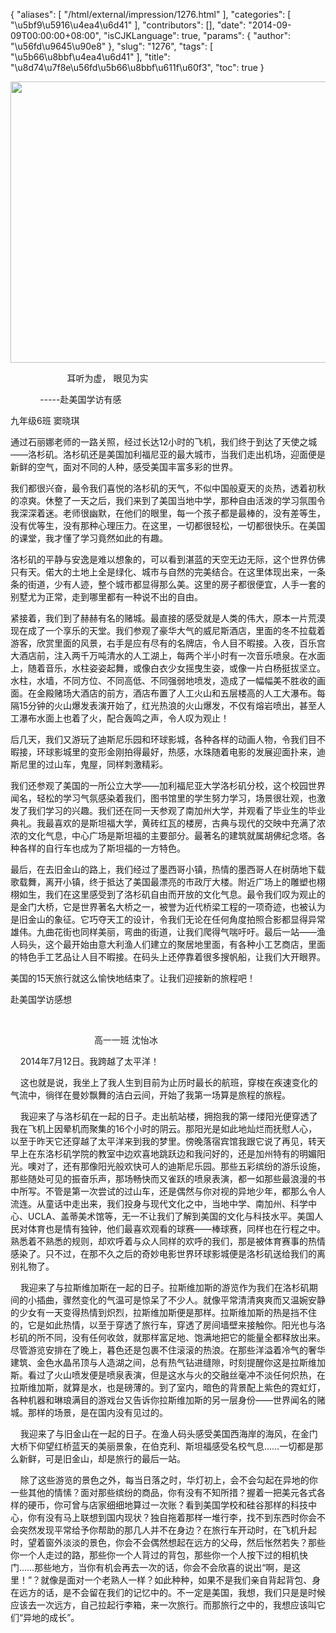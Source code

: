 {
    "aliases": [
        "/html/external/impression/1276.html"
    ],
    "categories": [
        "\u5bf9\u5916\u4ea4\u6d41"
    ],
    "contributors": [],
    "date": "2014-09-09T00:00:00+08:00",
    "isCJKLanguage": true,
    "params": {
        "author": "\u56fd\u9645\u90e8"
    },
    "slug": "1276",
    "tags": [
        "\u5b66\u8bbf\u4ea4\u6d41"
    ],
    "title": "\u8d74\u7f8e\u56fd\u5b66\u8bbf\u611f\u60f3",
    "toc": true
}


<img
    src="https://cdn.tfls.online/mirror/full/71601e8f0d9b0889e418c03b771c4e0a78fe308a.jpg"
    style="display:block;margin-left:auto;margin-right:auto;"
    decoding="async"
    fetchpriority="auto"
    loading="lazy"
    height="450"
    width="600"
/>




  





                       耳听为虚， 眼见为实




        
   -----赴美国学访有感









九年级6班 窦晓琪









通过石丽娜老师的一路关照，经过长达12小时的飞机，我们终于到达了天使之城——洛杉矶。洛杉矶还是美国加利福尼亚的最大城市，当我们走出机场，迎面便是新鲜的空气，面对不同的人种，感受美国丰富多彩的世界。




我们都很兴奋，最令我们喜悦的洛杉矶的天气，不似中国般夏天的炎热，透着初秋的凉爽。休整了一天之后，我们来到了美国当地中学，那种自由活泼的学习氛围令我深深着迷。老师很幽默，在他们的眼里，每一个孩子都是最棒的，没有差等生，没有优等生，没有那种心理压力。在这里，一切都很轻松，一切都很快乐。在美国的课堂，我才懂了学习竟然如此的有趣。




洛杉矶的平静与安逸是难以想象的，可以看到湛蓝的天空无边无际，这个世界仿佛只有天。偌大的土地上全是绿化、城市与自然的完美结合。在这里体现出来，一条条的街道，少有人迹，整个城市都显得那么美。这里的房子都很便宜，人手一套的别墅尤为正常，走到哪里都有一种说不出的自由。




紧接着，我们到了赫赫有名的赌城。最直接的感受就是人类的伟大，原本一片荒漠现在成了一个享乐的天堂。我们参观了豪华大气的威尼斯酒店，里面的冬不拉载着游客，欣赏里面的风景，右手是应有尽有的名牌店，令人目不暇接。入夜，百乐宫大酒店前，注入两千万吨清水的人工湖上，每两个半小时有一次音乐喷泉。在水面上，随着音乐，水柱姿姿起舞，或像白衣少女摇曳生姿，或像一片白杨挺拔坚立。水柱，水墙，不同方位、不同高低、不同强弱地喷发，造成了一幅幅美不胜收的画面。在金殿赌场大酒店的前方，酒店布置了人工火山和五层楼高的人工大瀑布。每隔15分钟的火山爆发表演开始了，红光热浪的火山爆发，不仅有熔岩喷出，甚至人工瀑布水面上也着了火，配合轰鸣之声，令人叹为观止！




后几天，我们又游玩了迪斯尼乐园和环球影城，各种各样的动画人物，令我们目不暇接，环球影城里的变形金刚拍得最好，热感，水珠随着电影的发展迎面扑来，迪斯尼里的过山车，鬼屋，同样刺激精彩。




我们还参观了美国的一所公立大学——加利福尼亚大学洛杉矶分校，这个校园世界闻名，轻松的学习气氛感染着我们，图书馆里的学生努力学习，场景很壮观，也激发了我们学习的兴趣。我们还在同一天参观了南加州大学，并观看了毕业生的毕业典礼。我最喜欢的是斯坦福大学，黄砖红瓦的楼房，古典与现代的交映中充满了浓浓的文化气息，中心广场是斯坦福的主要部分。最著名的建筑就属胡佛纪念塔。各种各样的自行车也成为了斯坦福的一方特色。




最后，在去旧金山的路上，我们经过了墨西哥小镇，热情的墨西哥人在树荫地下载歌载舞，离开小镇，终于抵达了美国最漂亮的市政厅大楼。附近广场上的雕塑也栩栩如生，我们在这里感受到了洛杉矶自由而开放的文化气息。最令我们叹为观止的是金门大桥，它是世界著名大桥之一，被誉为近代桥梁工程的一项奇迹，也被认为是旧金山的象征。它巧夺天工的设计，令我们无论在任何角度拍照合影都显得异常雄伟。九曲花街也同样美丽，弯曲的街道，让我们爬得气喘吁吁。最后一站——渔人码头，这个最开始由意大利渔人们建立的聚居地里面，有各种小工艺商店，里面的特色手工艺品让人目不暇接。在码头上还停靠着很多搜帆船，让我们大开眼界。




美国的15天旅行就这么愉快地结束了。让我们迎接新的旅程吧！




  





  





  





赴美国学访感想




 




                                  高一一班 沈怡冰









    2014年7月12日。我跨越了太平洋！




    这也就是说，我坐上了我人生到目前为止历时最长的航班，穿梭在疾速变化的气流中，徜徉在曼妙飘舞的洁白云间，开始了我第一场算是旅程的旅程。




    我迎来了与洛杉矶在一起的日子。走出航站楼，拥抱我的第一缕阳光便穿透了我在飞机上因晕机而聚集的16个小时的阴云。那阳光是如此地灿烂而抚慰人心，以至于昨天它还穿越了太平洋来到我的梦里。傍晚落宿宾馆我跟它说了再见，转天早上在东洛杉矶学院的教室中边欢喜地跳跃边和我问好的，还是加州特有的明媚阳光。噢对了，还有那像阳光般欢快可人的迪斯尼乐园。那些五彩缤纷的游乐设施，那些随处可见的振奋乐声，那场畅快而又雀跃的喷泉表演，都一如那些最浪漫的书中所写。不管是第一次尝试的过山车，还是偶然与你对视的异地少年，都那么令人流连。从童话中走出来，我们投身与现代文化之中，当地中学、南加州、科学中心、UCLA、盖蒂美术馆等，无一不让我们了解到美国的文化与科技水平。美国人民对体育也是情有独钟，他们最喜欢观看的球赛——棒球赛，同样也在行程之中。熟悉着不熟悉的规则，却欢呼着与众人同样的欢呼的我们，那是被体育赛事的热情感染了。只不过，在那不久之后的奇妙电影世界环球影城便是洛杉矶送给我们的离别礼物了。




    我迎来了与拉斯维加斯在一起的日子。拉斯维加斯的游览作为我们在洛杉矶期间的小插曲，骤然变化的气温可是惊呆了不少人。就像平常清清爽爽而又温婉安静的少女有一天变得热情到炽烈，拉斯维加斯便是那样。拉斯维加斯的热是挡不住的，它是如此热情，以至于穿透了旅行车，穿透了房间墙壁来接触你。阳光也与洛杉矶的所不同，没有任何收敛，就那样富足地、饱满地把它的能量全都释放出来。尽管游览安排在了晚上，暮色还是包裹不住滚滚的热浪。在那些洋溢着冷气的奢华建筑、金色水晶吊顶与人造湖之间，总有热气钻进缝隙，时刻提醒你这是拉斯维加斯。看过了火山喷发便是喷泉表演，但是这水与火的交融丝毫冲不淡任何炽热，在拉斯维加斯，就算是水，也是磅薄的。到了室内，暗色的背景配上紫色的霓虹灯，各种机器和琳琅满目的游戏台又告诉你拉斯维加斯的另一层身份——世界闻名的赌城。那样的场景，是在国内没有见过的。




    我迎来了与旧金山在一起的日子。在渔人码头感受美国西海岸的海风，在金门大桥下仰望红桥蓝天的美丽景象，在伯克利、斯坦福感受名校气息……一切都是那么新鲜，可是旧金山，却是旅行的最后一站。




    除了这些游览的景色之外，每当日落之时，华灯初上，会不会勾起在异地的你一些其他的情愫？面对那些缤纷的商品，你有没有不知所措？握着一把美元各式各样的硬币，你可曾与店家细细地算过一次账？看到美国学校和硅谷那样的科技中心，你有没有马上联想到国内现状？独自拖着那样一堆行李，找不到东西时你会不会突然发现平常给予你帮助的那几人并不在身边？在旅行车开动时，在飞机升起时，望着窗外淡淡的景色，你会不会偶然想起在远方的父母，然后怅然若失？那些你一个人走过的路，那些你一个人背过的背包，那些你一个人按下过的相机快门……那些地方，当你有机会再去一次的话，你会不会欣喜的说出“啊，是这里！”？就像是面对一个老熟人一样？如此种种，如果不是我们亲自背起背包、身在远方的话，是不会留在我们的记忆中的。不一定是美国，我想，我们只是是时候应该去一次远方，自己拉起行李箱，来一次旅行。而那旅行之中的，我想应该叫它们“异地的成长”。




  





  



